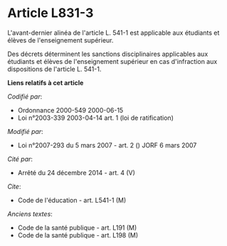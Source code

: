 # Article L831-3

L'avant-dernier alinéa de l'article L. 541-1 est applicable aux étudiants et élèves de l'enseignement supérieur.

Des décrets déterminent les sanctions disciplinaires applicables aux étudiants et élèves de l'enseignement supérieur en cas
d'infraction aux dispositions de l'article L. 541-1.

**Liens relatifs à cet article**

_Codifié par_:

  - Ordonnance 2000-549 2000-06-15
  - Loi n°2003-339 2003-04-14 art. 1 (loi de ratification)

_Modifié par_:

  - Loi n°2007-293 du 5 mars 2007 - art. 2 () JORF 6 mars 2007

_Cité par_:

  - Arrêté du 24 décembre 2014 - art. 4 (V)

_Cite_:

  - Code de l'éducation - art. L541-1 (M)

_Anciens textes_:

  - Code de la santé publique - art. L191 (M)
  - Code de la santé publique - art. L198 (M)
